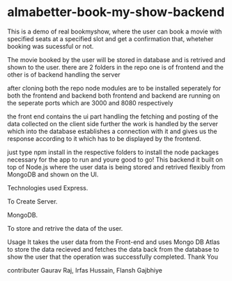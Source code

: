 # almabetter-book-my-show-backend
This is a demo of real bookmyshow, where the user can book a movie with specified seats at a specified slot and get a confirmation that, wheteher booking was sucessful or not.

The movie booked by the user will be stored in database and is retrived and shown to the user.
there are 2 folders in the repo one is of frontend and the other is of backend handling the server

after cloning both the repo node modules are to be installed seperately for both the frontend and backend both frontend and backend are running on the seperate ports which are 3000 and 8080 respectively

the front end contains the ui part handling the fetching and posting of the data collected on the client side further the work is handled by the server which into the database establishes a connection with it and gives us the response according to it which has to be displayed by the frontend.

just type npm install in the respective folders to install the node packages necessary for the app to run and youre good to go!
This backend it built on top of Node.js where the user data is being stored and retrived flexibly from MongoDB and shown on the UI.

Technologies used
Express.

To Create Server.

MongoDB.

To store and retrive the data of the user.

Usage
It takes the user data from the Front-end and uses Mongo DB Atlas to store the data recieved and fetches the data back from the database to show the user that the operation was successfully completed.
Thank You

contributer 
Gaurav Raj,
Irfas Hussain,
Flansh Gajbhiye
